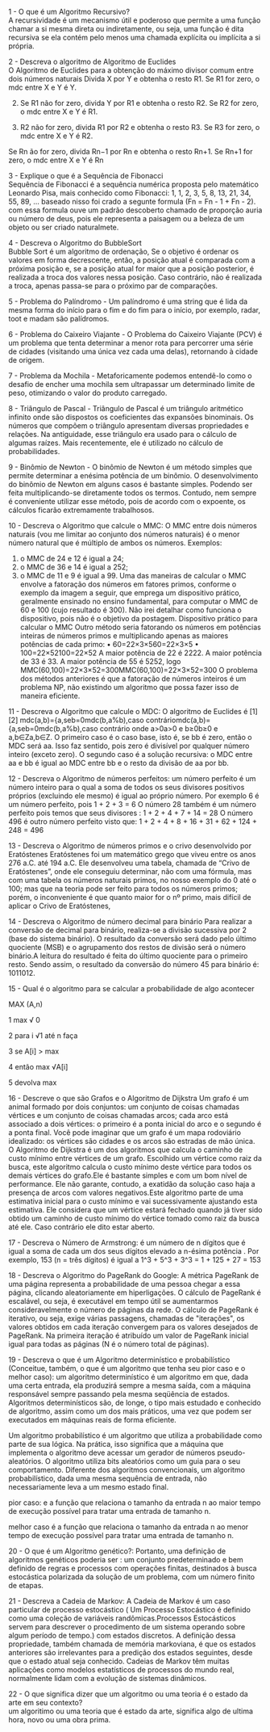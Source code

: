 1 - O que é um Algoritmo Recursivo?    
A recursividade é um mecanismo útil e poderoso que permite a uma função chamar a si mesma direta ou indiretamente, ou seja, uma função é dita recursiva se ela contém pelo menos uma chamada explícita ou implícita a si própria. 

2 - Descreva o algoritmo de Algoritmo de Euclides       
O Algoritmo de Euclides para a obtenção do máximo divisor comum entre dois números naturais
Divida X por Y e obtenha o resto R1. Se R1 for zero, o mdc entre X e Y é Y.

2) Se R1 não for zero, divida Y por R1 e obtenha o resto R2. Se R2 for zero, o mdc entre X e Y é R1.

3) R2 não for zero, divida R1 por R2 e obtenha o resto R3. Se R3 for zero, o mdc entre X e Y é R2.


Se Rn ão for zero, divida Rn−1 por Rn e obtenha o resto Rn+1. Se Rn+1 for zero, o mdc entre X e Y é Rn

3 - Explique o que é a Sequência de Fibonacci       
Sequência de Fibonacci é a sequência numérica proposta pelo matemático Leonardo Pisa, mais conhecido como Fibonacci:
1, 1, 2, 3, 5, 8, 13, 21, 34, 55, 89, ...
baseado nisso foi crado a segunte formula (Fn = Fn - 1 + Fn - 2). 
com essa formula ouve um padrão descoberto chamado de proporção auria ou número de deus, pois ele representa a paisagem ou a beleza de um objeto ou ser criado naturalmete.

4 - Descreva o Algoritmo do BubbleSort      
Bubble Sort é um algoritmo de ordenação, Se o objetivo é ordenar os valores em forma decrescente, então, a posição atual é comparada com a próxima posição e, se a posição atual for maior que a posição posterior, é realizada a troca dos valores nessa posição. Caso contrário, não é realizada a troca, apenas passa-se para o próximo par de comparações.

5 - Problema do Palíndromo - Um palíndromo é uma string que é lida da mesma forma do início para o fim e do fim para o início, por exemplo, radar, toot e madam são palídromos.  

6 - Problema do Caixeiro Viajante - O Problema do Caixeiro Viajante (PCV) é um problema que tenta determinar a menor rota para percorrer uma série de cidades (visitando uma única vez cada uma delas), retornando à cidade de origem.    

7 - Problema da Mochila - Metaforicamente podemos entendê-lo como o desafio de encher uma mochila sem ultrapassar um determinado limite de peso, otimizando o valor do produto carregado.    

8 - Triângulo de Pascal - Triângulo de Pascal é um triângulo aritmético infinito onde são dispostos os coeficientes das expansões binominais. Os números que compõem o triângulo apresentam diversas propriedades e relações. Na antiguidade, esse triângulo era usado para o cálculo de algumas raízes. Mais recentemente, ele é utilizado no cálculo de probabilidades.    

9 - Binômio de Newton -  O binômio de Newton é um método simples que permite determinar a enésima potência de um binômio. O desenvolvimento do binômio de Newton em alguns casos é bastante simples. Podendo ser feita multiplicando-se diretamente todos os termos. Contudo, nem sempre é conveniente utilizar esse método, pois de acordo com o expoente, os cálculos ficarão extremamente trabalhosos.

10 - Descreva o Algoritmo que calcule o MMC:
O MMC entre dois números naturais (vou me limitar ao conjunto dos números naturais) é o menor número natural que é múltiplo de ambos os números. Exemplos:
1.	o MMC de 24 e 12 é igual a 24;
2.	o MMC de 36 e 14 é igual a 252;
3.	o MMC de 11 e 9 é igual a 99.
Uma das maneiras de calcular o MMC envolve a fatoração dos números em fatores primos, conforme o exemplo da imagem a seguir, que emprega um dispositivo prático, geralmente ensinado no ensino fundamental, para computar o MMC de 60 e 100 (cujo resultado é 300). Não irei detalhar como funciona o dispositivo, pois não é o objetivo da postagem.
 Dispositivo prático para calcular o MMC
Outro método seria fatorando os números em potências inteiras de números primos e multiplicando apenas as maiores potências de cada primo:
•	60=22×3×560=22×3×5
•	100=22×52100=22×52
A maior potência de 22 é 2222. A maior potência de 33 é 33. A maior potência de 55 é 5252, logo
MMC(60,100)=22×3×52=300MMC⁡(60,100)=22×3×52=300
O problema dos métodos anteriores é que a fatoração de números inteiros é um problema NP, não existindo um algoritmo que possa fazer isso de maneira eficiente.

11 - Descreva o Algoritmo que calcule o MDC:
O algoritmo de Euclides é [1][2]
mdc(a,b)={a,seb=0mdc(b,a%b),caso contráriomdc⁡(a,b)={a,seb=0mdc⁡(b,a%b),caso contrário
onde a>0a>0 e b≥0b≥0 e a,b∈Za,b∈Z.
O primeiro caso é o caso base, isto é, se bb é zero, então o MDC será aa. Isso faz sentido, pois zero é divisível por qualquer número inteiro (exceto zero).
O segundo caso é a solução recursiva: o MDC entre aa e bb é igual ao MDC entre bb e o resto da divisão de aa por bb.

12 - Descreva o Algoritmo de números perfeitos:
um número perfeito é um número inteiro para o qual a soma de todos os seus divisores positivos próprios (excluindo ele mesmo) é igual ao próprio número.
Por exemplo 6 é um número perfeito, pois 1 + 2 + 3 = 6
O número 28 também é um número perfeito pois temos que seus divisores : 1 + 2 + 4 + 7 + 14 = 28
O número 496 é outro número perfeito visto que: 1 + 2 + 4 + 8 + 16 + 31 + 62 + 124 + 248 = 496


13 - Descreva o Algoritmo de números primos e o crivo desenvolvido por Eratóstenes
Eratóstenes foi um matemático grego que viveu entre os anos 276 a.C. até 194 a.C.
Ele desenvolveu uma tabela, chamada de “Crivo de Eratóstenes”, onde ele conseguiu determinar, não com uma fórmula, mas com uma tabela os números naturais primos, no nosso exemplo do 0 até o 100; mas que na teoria pode ser feito para todos os números primos; porém, o inconveniente é que quanto maior for o nº primo, mais difícil de aplicar o Crivo de Eratóstenes,

14 - Descreva o Algoritmo de número decimal para binário
Para realizar a conversão de decimal para binário, realiza-se a divisão sucessiva por 2 (base do sistema binário). O resultado da conversão será dado pelo último quociente (MSB) e o agrupamento dos restos de divisão será o número binário.A leitura do resultado é feita do último quociente para o primeiro resto. Sendo assim, o resultado da conversão do número 45 para binário é: 1011012.

15 - Qual é o algoritmo para se calcular a probabilidade de algo acontecer

MAX (A,n)

1 max √ 0

2 para i √1 até n faça

3 se A[i] > max

4 então max √A[i]

5 devolva max

16 - Descreve o que são Grafos e o Algoritmo de Dijkstra
Um grafo é um animal formado por dois conjuntos:  um conjunto de coisas chamadas vértices e um conjunto de coisas chamadas arcos;  cada arco está associado a dois vértices:  o primeiro é a ponta inicial do arco e o segundo é a ponta final.  Você pode imaginar que um grafo é um mapa rodoviário idealizado:  os vértices são cidades e os arcos são estradas de mão única. O Algoritmo de Dijkstra é um dos algoritmos que calcula o caminho de custo mínimo entre vértices de um grafo. Escolhido um vértice como raiz da busca, este algoritmo calcula o custo mínimo deste vértice para todos os demais vértices do grafo.Ele é bastante simples e com um bom nível de performance. Ele não garante, contudo, a exatidão da solução caso haja a presença de arcos com valores negativos.Este algoritmo parte de uma estimativa inicial para o custo mínimo e vai sucessivamente ajustando esta estimativa. Ele considera que um vértice estará fechado quando já tiver sido obtido um caminho de custo mínimo do vértice tomado como raiz da busca até ele. Caso contrário ele dito estar aberto.

17 - Descreva o Número de Armstrong: 
é um número de n dígitos que é igual a soma de cada um dos seus dígitos elevado a n-ésima potência .
Por exemplo, 153 (n = três dígitos) é igual a 1^3 + 5^3 + 3^3 = 1 + 125 + 27 = 153

18 - Descreva o Algoritmo do PageRank do Google:
A métrica PageRank de uma página representa a probabilidade de uma pessoa chegar a essa página, clicando aleatoriamente em hiperligações. O cálculo de PageRank é escalável, ou seja, é executável em tempo útil se aumentarmos consideravelmente o número de páginas da rede. O cálculo de PageRank é iterativo, ou seja, exige várias passagens, chamadas de "iterações", os valores obtidos em cada iteração convergem para os valores desejados de PageRank. Na primeira iteração é atribuído um valor de PageRank inicial   igual para todas as páginas (N é o número total de páginas).

19 - Descreva o que é um Algoritmo determinístico e probabilístico (Conceitue, também, o que é um algoritmo que tenha seu pior caso e o melhor caso):
um algoritmo determinístico é um algoritmo em que, dada uma certa entrada, ela produzirá sempre a mesma saída, com a máquina responsável sempre passando pela mesma seqüência de estados. Algoritmos determinísticos são, de longe, o tipo mais estudado e conhecido de algoritmo, assim como um dos mais práticos, uma vez que podem ser executados em máquinas reais de forma eficiente.

Um algoritmo probabilístico é um algoritmo que utiliza a probabilidade como parte de sua lógica. Na prática, isso significa que a máquina que implementa o algoritmo deve acessar um gerador de números pseudo-aleatórios. O algoritmo utiliza bits aleatórios como um guia para o seu comportamento. Diferente dos algoritmos convencionais, um algoritmo probabilístico, dada uma mesma sequência de entrada, não necessariamente leva a um mesmo estado final.

pior caso: e a função que relaciona o tamanho da entrada n ao maior tempo de execução possível para tratar uma entrada de tamanho n.
 
melhor caso é a função que relaciona o tamanho da entrada n ao menor tempo de execução possível para tratar uma entrada de tamanho n.

20 - O que é um Algoritmo genético?:
Portanto, uma definição de algoritmos genéticos poderia ser : um conjunto predeterminado e bem definido de regras e processos com operações finitas, destinados à busca estocástica polarizada da solução de um problema, com um número finito de etapas.

21 - Descreva a Cadeia de Markov:
A Cadeia de Markov é um caso particular de processo estocástico ( Um Processo Estocástico é definido como uma coleção de variáveis randômicas.Processos Estocásticos servem para descrever o procedimento de um sistema operando sobre algum período de tempo.) com estados discretos. A definição dessa propriedade, também chamada de memória markoviana, é que os estados anteriores são irrelevantes para a predição dos estados seguintes, desde que o estado atual seja conhecido. Cadeias de Markov têm muitas aplicações como modelos estatísticos de processos do mundo real, normalmente lidam com a evolução de sistemas dinâmicos.

22 - O que significa dizer que um algoritmo ou uma teoria é o estado da arte em seu contexto?    
um algoritimo ou uma teoria que é estado da arte, significa algo de ultima hora, novo ou uma obra prima.


